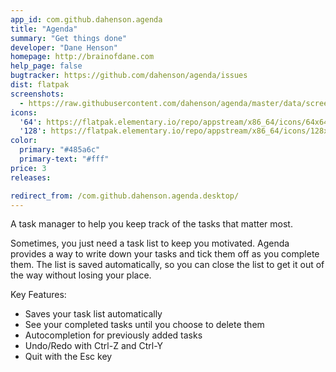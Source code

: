 ```yaml
---
app_id: com.github.dahenson.agenda
title: "Agenda"
summary: "Get things done"
developer: "Dane Henson"
homepage: http://brainofdane.com
help_page: false
bugtracker: https://github.com/dahenson/agenda/issues
dist: flatpak
screenshots:
  - https://raw.githubusercontent.com/dahenson/agenda/master/data/screenshot.png
icons:
  '64': https://flatpak.elementary.io/repo/appstream/x86_64/icons/64x64/com.github.dahenson.agenda.png
  '128': https://flatpak.elementary.io/repo/appstream/x86_64/icons/128x128/com.github.dahenson.agenda.png
color:
  primary: "#485a6c"
  primary-text: "#fff"
price: 3
releases:

redirect_from: /com.github.dahenson.agenda.desktop/
---
```


<p>A task manager to help you keep track of the tasks that matter most.</p>
<p>Sometimes, you just need a task list to keep you motivated. Agenda provides a way to write down your tasks and tick them off as you complete them. The list is saved automatically, so you can close the list to get it out of the way without losing your place.</p>
<p>Key Features:</p>
<ul>
<li>Saves your task list automatically</li>
<li>See your completed tasks until you choose to delete them</li>
<li>Autocompletion for previously added tasks</li>
<li>Undo/Redo with Ctrl-Z and Ctrl-Y</li>
<li>Quit with the Esc key</li>
</ul>